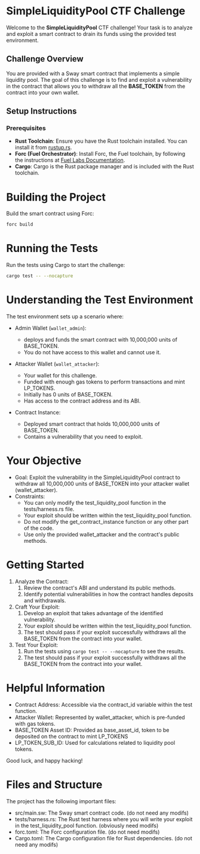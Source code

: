 # SimpleLiquidityPool CTF Challenge

Welcome to the **SimpleLiquidityPool** CTF challenge! Your task is to analyze and exploit a smart contract to drain its funds using the provided test environment.

## Challenge Overview

You are provided with a Sway smart contract that implements a simple liquidity pool. The goal of this challenge is to find and exploit a vulnerability in the contract that allows you to withdraw all the **BASE_TOKEN** from the contract into your own wallet.

## Setup Instructions

### Prerequisites

- **Rust Toolchain**: Ensure you have the Rust toolchain installed. You can install it from [rustup.rs](https://rustup.rs/).
- **Forc (Fuel Orchestrator)**: Install Forc, the Fuel toolchain, by following the instructions at [Fuel Labs Documentation](https://fuellabs.github.io/forc/latest/).
- **Cargo**: Cargo is the Rust package manager and is included with the Rust toolchain.

# Building the Project
Build the smart contract using Forc:

```bash
forc build
```

# Running the Tests
Run the tests using Cargo to start the challenge:
```bash
cargo test -- --nocapture
```

# Understanding the Test Environment
The test environment sets up a scenario where:
  - Admin Wallet (`wallet_admin`):
    - deploys and funds the smart contract with 10,000,000 units of BASE_TOKEN.
    - You do not have access to this wallet and cannot use it.

  - Attacker Wallet (`wallet_attacker`):
    - Your wallet for this challenge.
    - Funded with enough gas tokens to perform transactions and mint LP_TOKENS.
    - Initially has 0 units of BASE_TOKEN.
    - Has access to the contract address and its ABI.

  - Contract Instance:
    - Deployed smart contract that holds 10,000,000 units of BASE_TOKEN.
    - Contains a vulnerability that you need to exploit.
  
# Your Objective
  - Goal: Exploit the vulnerability in the SimpleLiquidityPool contract to withdraw all 10,000,000 units of BASE_TOKEN into your attacker wallet (wallet_attacker).
  - Constraints:
    - You can only modify the test_liquidity_pool function in the tests/harness.rs file.
    - Your exploit should be written within the test_liquidity_pool function.
    - Do not modify the get_contract_instance function or any other part of the code.
    - Use only the provided wallet_attacker and the contract's public methods.

# Getting Started

1. Analyze the Contract:
   1. Review the contract's ABI and understand its public methods.
   2. Identify potential vulnerabilities in how the contract handles deposits and withdrawals.
2. Craft Your Exploit:
   1. Develop an exploit that takes advantage of the identified vulnerability.
   2. Your exploit should be written within the test_liquidity_pool function.
   3. The test should pass if your exploit successfully withdraws all the BASE_TOKEN from the contract into your wallet.
3. Test Your Exploit:
   1. Run the tests using `cargo test -- --nocapture` to see the results.
   2. The test should pass if your exploit successfully withdraws all the BASE_TOKEN from the contract into your wallet.

# Helpful Information
   - Contract Address: Accessible via the contract_id variable within the test function.
   - Attacker Wallet: Represented by wallet_attacker, which is pre-funded with gas tokens.
   - BASE_TOKEN Asset ID: Provided as base_asset_id, token to be deposited on the contract to mint LP_TOKENS
   - LP_TOKEN_SUB_ID: Used for calculations related to liquidity pool tokens.
  

Good luck, and happy hacking!


# Files and Structure
The project has the following important files:
   - src/main.sw: The Sway smart contract code. (do not need any modifs)
   - tests/harness.rs: The Rust test harness where you will write your exploit in the test_liquidity_pool function. (obviously need modifs)
   - forc.toml: The Forc configuration file. (do not need modifs)
   - Cargo.toml: The Cargo configuration file for Rust dependencies. (do not need any modifs)




